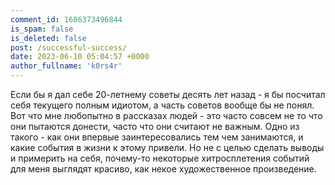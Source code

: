 ```yaml
---
comment_id: 1686373496844
is_spam: false
is_deleted: false
post: /successful-success/
date: 2023-06-10 05:04:57 +0000
author_fullname: 'k0rs4r'
---
```


Если бы я дал себе 20-летнему советы десять лет назад - я бы посчитал себя текущего полным идиотом, а часть советов вообще бы не понял. 
Вот что мне любопытно в рассказах людей - это часто совсем не то что они пытаются донести, часто что они считают не важным. Одно из такого - как они впервые заинтересовались тем чем занимаются, и какие события в жизни к этому привели. Но не с целью сделать выводы и примерить на себя, почему-то некоторые хитросплетения событий для меня выглядят красиво, как некое художественное произведение.
